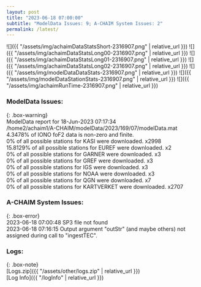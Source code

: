 ```yaml
---
layout: post
title: "2023-06-18 07:00:00"
subtitle: "ModelData Issues: 9; A-CHAIM System Issues: 2"
permalink: /latest/
---
```


![]({{ "/assets/img/achaimDataStatsShort-2316907.png" | relative_url }})
![]({{ "/assets/img/achaimDataStatsLong00-2316907.png" | relative_url }})
![]({{ "/assets/img/achaimDataStatsLong01-2316907.png" | relative_url }})
![]({{ "/assets/img/achaimDataStatsLong02-2316907.png" | relative_url }})
![]({{ "/assets/img/modelDataDataStats-2316907.png" | relative_url }})
![]({{ "/assets/img/modelDataStationStats-2316907.png" | relative_url }})
![]({{ "/assets/img/achaimRunTime-2316907.png" | relative_url }})


### ModelData Issues:  
  
{: .box-warning}  
 ModelData report for 18-Jun-2023 07:17:34   
 /home2/achaim1/A-CHAIM/modelData/2023/169/07/modelData.mat   
 4.3478% of IONO foF2 data is non-zero and finite.   
 0% of all possible stations for KASI were downloaded. x2998   
 15.8129% of all possible stations for EUREF were downloaded. x2   
 0% of all possible stations for GARNER were downloaded. x3   
 0% of all possible stations for GREF were downloaded. x3   
 0% of all possible stations for IGS were downloaded. x3   
 0% of all possible stations for NOAA were downloaded. x3   
 0% of all possible stations for QGN were downloaded. x7   
 0% of all possible stations for KARTVERKET were downloaded. x2707   
  
### A-CHAIM System Issues:  
  
{: .box-error}  
2023-06-18 07:00:48 SP3 file not found  
2023-06-18 07:16:15 Output argument "outStr" (and maybe others) not assigned during call to "ingestTEC".  

### Logs:  
  
{: .box-note}  
[Logs.zip]({{ "/assets/other/logs.zip" | relative_url }})  
[Log Info]({{ "/logInfo" | relative_url }})  

